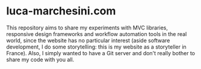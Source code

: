 luca-marchesini.com
===================

This repository aims to share my experiments with MVC libraries, responsive design frameworks and workflow automation tools in the real world, since the website has no particular interest (aside software development, I do some storytelling: this is my website as a storyteller in France). Also, I simply wanted to have a Git server and don't really bother to share my code with you all.


